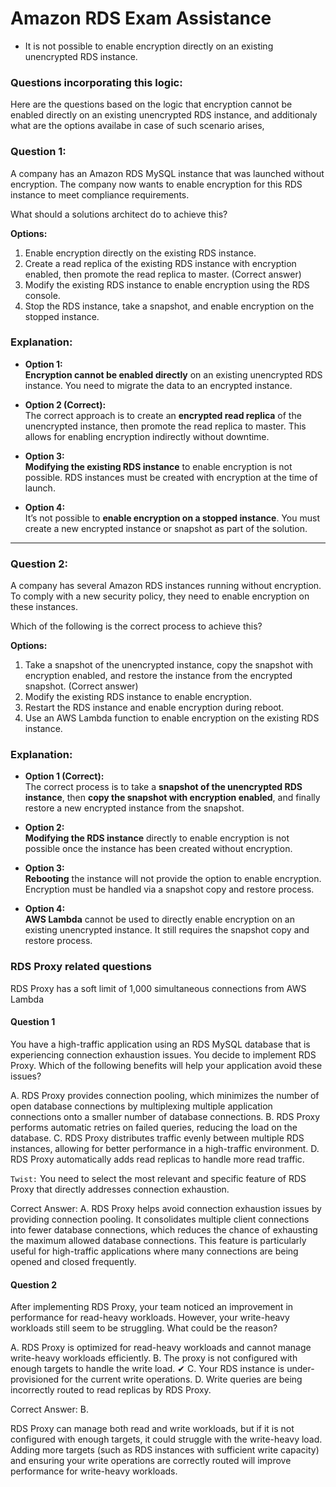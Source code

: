 ﻿# Amazon RDS Exam Assistance

- It is not possible to enable encryption directly on an existing unencrypted RDS instance. 

### Questions incorporating this logic:

Here are the questions based on the logic that encryption cannot be enabled directly on an existing unencrypted RDS instance, and additionaly what are the options availabe in case of such scenario arises,

### Question 1:

A company has an Amazon RDS MySQL instance that was launched without encryption. The company now wants to enable encryption for this RDS instance to meet compliance requirements. 

What should a solutions architect do to achieve this?

**Options:**
1. Enable encryption directly on the existing RDS instance.
2. Create a read replica of the existing RDS instance with encryption enabled, then promote the read replica to master. (Correct answer)
3. Modify the existing RDS instance to enable encryption using the RDS console.
4. Stop the RDS instance, take a snapshot, and enable encryption on the stopped instance.

### Explanation:

- **Option 1:**  
   **Encryption cannot be enabled directly** on an existing unencrypted RDS instance. You need to migrate the data to an encrypted instance.

- **Option 2 (Correct):**  
   The correct approach is to create an **encrypted read replica** of the unencrypted instance, then promote the read replica to master. This allows for enabling encryption indirectly without downtime.

- **Option 3:**  
   **Modifying the existing RDS instance** to enable encryption is not possible. RDS instances must be created with encryption at the time of launch.

- **Option 4:**  
   It’s not possible to **enable encryption on a stopped instance**. You must create a new encrypted instance or snapshot as part of the solution.

---

### Question 2:

A company has several Amazon RDS instances running without encryption. To comply with a new security policy, they need to enable encryption on these instances. 

Which of the following is the correct process to achieve this?

**Options:**
1. Take a snapshot of the unencrypted instance, copy the snapshot with encryption enabled, and restore the instance from the encrypted snapshot. (Correct answer)
2. Modify the existing RDS instance to enable encryption.
3. Restart the RDS instance and enable encryption during reboot.
4. Use an AWS Lambda function to enable encryption on the existing RDS instance.

### Explanation:

- **Option 1 (Correct):**  
   The correct process is to take a **snapshot of the unencrypted RDS instance**, then **copy the snapshot with encryption enabled**, and finally restore a new encrypted instance from the snapshot.

- **Option 2:**  
   **Modifying the RDS instance** directly to enable encryption is not possible once the instance has been created without encryption.

- **Option 3:**  
   **Rebooting** the instance will not provide the option to enable encryption. Encryption must be handled via a snapshot copy and restore process.

- **Option 4:**  
   **AWS Lambda** cannot be used to directly enable encryption on an existing unencrypted instance. It still requires the snapshot copy and restore process.

### RDS Proxy related questions

RDS Proxy has a soft limit of 1,000 simultaneous connections from AWS Lambda



#### Question 1

You have a high-traffic application using an RDS MySQL database that is experiencing connection exhaustion issues. You decide to implement RDS Proxy. Which of the following benefits will help your application avoid these issues?

A. RDS Proxy provides connection pooling, which minimizes the number of open database connections by multiplexing multiple application connections onto a smaller number of database connections.
B. RDS Proxy performs automatic retries on failed queries, reducing the load on the database.
C. RDS Proxy distributes traffic evenly between multiple RDS instances, allowing for better performance in a high-traffic environment.
D. RDS Proxy automatically adds read replicas to handle more read traffic.

`Twist:` You need to select the most relevant and specific feature of RDS Proxy that directly addresses connection exhaustion.

Correct Answer: A.
RDS Proxy helps avoid connection exhaustion issues by providing connection pooling. It consolidates multiple client connections into fewer database connections, which reduces the chance of exhausting the maximum allowed database connections. This feature is particularly useful for high-traffic applications where many connections are being opened and closed frequently.

#### Question 2

After implementing RDS Proxy, your team noticed an improvement in performance for read-heavy workloads. However, your write-heavy workloads still seem to be struggling. What could be the reason?

A. RDS Proxy is optimized for read-heavy workloads and cannot manage write-heavy workloads efficiently.
B. The proxy is not configured with enough targets to handle the write load. ✔
C. Your RDS instance is under-provisioned for the current write operations.
D. Write queries are being incorrectly routed to read replicas by RDS Proxy.


Correct Answer: B.

RDS Proxy can manage both read and write workloads, but if it is not configured with enough targets, it could struggle with the write-heavy load. Adding more targets (such as RDS instances with sufficient write capacity) and ensuring your write operations are correctly routed will improve performance for write-heavy workloads.

